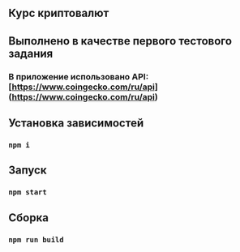 ## Курс криптовалют
## Выполнено в качестве первого тестового задания
### В приложение использовано API: [https://www.coingecko.com/ru/api] (https://www.coingecko.com/ru/api)
## Установка зависимостей 
### `npm i`
## Запуск
### `npm start`
## Сборка
### `npm run build`

